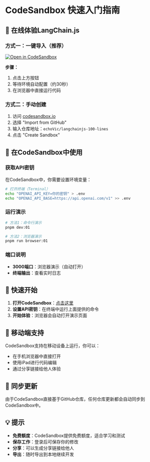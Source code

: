 # CodeSandbox 快速入门指南

## 🚀 在线体验LangChain.js

### 方式一：一键导入（推荐）
[![Open in CodeSandbox](https://img.shields.io/badge/Open%20in-CodeSandbox-blue?style=flat-square&logo=codesandbox)](https://codesandbox.io/p/github/echoVic/langchainjs-100-lines/main?import=true)

**步骤：**
1. 点击上方按钮
2. 等待环境自动配置（约30秒）
3. 在浏览器中直接运行代码

### 方式二：手动创建
1. 访问 [codesandbox.io](https://codesandbox.io)
2. 选择 "Import from GitHub"
3. 输入仓库地址：`echoVic/langchainjs-100-lines`
4. 点击 "Create Sandbox"

## 🔧 在CodeSandbox中使用

### 获取API密钥
在CodeSandbox中，你需要设置环境变量：

```bash
# 打开终端（Terminal）
echo "OPENAI_API_KEY=你的密钥" > .env
echo "OPENAI_API_BASE=https://api.openai.com/v1" >> .env
```

### 运行演示
```bash
# 方法1：命令行演示
pnpm dev:01

# 方法2：浏览器演示
pnpm run browser:01
```

### 端口说明
- **3000端口**：浏览器演示（自动打开）
- **终端输出**：查看实时日志

## 🎯 快速开始

1. **打开CodeSandbox**：[点击这里](https://codesandbox.io/p/github/echoVic/langchainjs-100-lines/main?import=true)
2. **设置API密钥**：在终端中运行上面提供的命令
3. **开始体验**：浏览器会自动打开演示页面

## 📱 移动端支持

CodeSandbox支持在移动设备上运行，你可以：
- 在手机浏览器中直接打开
- 使用iPad进行代码编辑
- 通过分享链接给他人体验

## 🔄 同步更新

由于CodeSandbox直接基于GitHub仓库，任何仓库更新都会自动同步到CodeSandbox中。

## 💡 提示

- **免费额度**：CodeSandbox提供免费额度，适合学习和测试
- **保存工作**：登录后可保存你的修改
- **分享**：可以生成分享链接给他人
- **导出**：随时导出到本地继续开发
